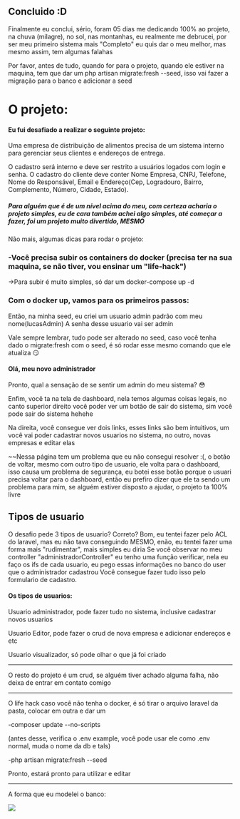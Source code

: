 
## Concluido :D
<p>Finalmente eu conclui, sério, foram  05 dias me dedicando 100% ao projeto, na chuva (milagre), no sol, nas montanhas, eu realmente me debrucei, por ser meu primeiro sistema mais "Completo" eu quis dar o meu melhor, mas mesmo assim, tem algumas falahas<p>
<p>Por favor, antes de tudo, quando for para o projeto, quando ele estiver na maquina, tem que dar um php artisan migrate:fresh --seed, isso vai fazer a migração para o banco e adicionar a seed <br>
<h1> O projeto:</h1>
<h4> Eu fui desafiado a realizar o seguinte projeto:</h4>
<p> Uma empresa de distribuição de alimentos precisa de um sistema interno para gerenciar seus clientes e endereços de entrega.

O cadastro será interno e deve ser restrito a usuários logados com login e senha. O cadastro do cliente deve conter Nome Empresa, CNPJ, Telefone, Nome do Responsável, Email e Endereço(Cep, Logradouro, Bairro, Complemento, Número, Cidade, Estado).</p>
<h5>Para alguém que é de um nível acima do meu, com certeza acharia o projeto simples, eu de cara também achei algo simples, até começar a fazer, foi um projeto muito divertido, <strong>MESMO</strong></h5>
Não mais, algumas dicas para rodar o projeto:
<h3>-Você precisa subir os containers do docker (precisa ter na sua maquina, se não tiver, vou ensinar um "life-hack") </h3>
    ->Para subir é muito simples, só dar um docker-compose up -d 
 <h3>Com o docker up, vamos para os primeiros passos:</h3>
<p> Então, na minha seed, eu criei um usuario admin padrão com meu nome(lucasAdmin) A senha desse usuario vai ser admin</p>
<p> Vale sempre lembrar, tudo pode ser alterado no seed, caso você tenha dado o migrate:fresh com o seed, é só rodar esse mesmo comando que ele atualiza 😏</p>
<h4>Olá, meu novo administrador</h4>
<p>Pronto, qual a sensação de se sentir um admin do meu sistema? 😳</p>
<p> Enfim, você ta na tela de dashboard, nela temos algumas coisas legais, no canto superior direito você poder ver um botão de sair do sistema, sim você pode sair do sistema hehehe</p>
<p>Na direita, você consegue ver dois links, esses links são bem intuitivos, um você vai poder cadastrar novos usuarios no sistema, no outro, novas empresas e editar elas</p>
<p>~~Nessa página tem um problema que eu não consegui resolver :(, o botão de voltar, mesmo com outro tipo de usuario, ele volta para o dashboard, isso causa um problema de segurança, eu botei esse botão porque o usuari precisa voltar para o dashboard, então eu prefiro dizer que ele ta sendo um problema para mim, se alguém estiver disposto a ajudar, o projeto ta 100% livre</p>
 
 <h2>Tipos de usuario</h2>
  O desafio pede 3 tipos de usuario? Correto? Bom, eu tentei fazer pelo ACL do laravel, mas eu não tava conseguindo MESMO, enão, eu tentei fazer uma forma mais "rudimentar", mais simples eu diria
Se você observar no meu controller "administradorController" eu tenho uma função verificar, nela eu faço os ifs de cada usuario, eu pego essas informações no banco do user que o administrador cadastrou
Você consegue fazer tudo isso pelo formulario de cadastro.
<h4> Os tipos de usuarios:</h4>

<p> Usuario administrador, pode fazer tudo no sistema, inclusive cadastrar novos usuarios</p>
<p> Usuario Editor, pode fazer o crud de nova empresa e adicionar endereços e etc</p>
<p> Usuario visualizador, só pode olhar o que já foi criado </p>

<hr>

<p>O resto do projeto é um crud, se alguém tiver achado alguma falha, não deixa de entrar em contato comigo<p>

<hr>

<p> O life hack caso você não tenha o docker, é só tirar o arquivo laravel da pasta, colocar em outra e dar um 
<p>-composer update --no-scripts </p>
 (antes desse, verifica o .env example, você pode usar ele como .env normal, muda o nome da db e tals)
<p>-php artisan migrate:fresh --seed</p>
Pronto, estará pronto para utilizar e editar
<hr>
<p>A forma que eu modelei o banco:</p>
<img src="https://cdn.discordapp.com/attachments/828666736596877323/832069191850524732/unknown.png">
